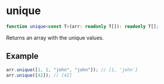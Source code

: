 # unique

```ts
function unique<const T>(arr: readonly T[]): readonly T[];
```

Returns an array with the unique values.

## Example

```ts
arr.unique([1, 1, "john", "john"]); // [1, 'john']
arr.unique([42]); // [42]
```
